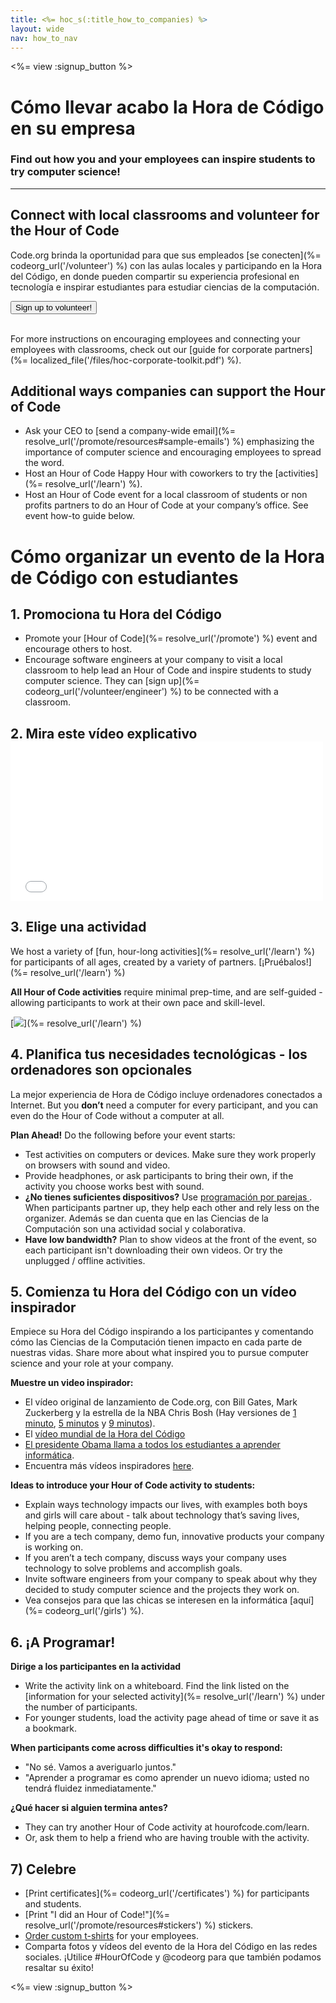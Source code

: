 ```yaml
---
title: <%= hoc_s(:title_how_to_companies) %>
layout: wide
nav: how_to_nav
---
```

<%= view :signup_button %>

# Cómo llevar acabo la Hora de Código en su empresa

### Find out how you and your employees can inspire students to try computer science!

* * *

## Connect with local classrooms and volunteer for the Hour of Code

Code.org brinda la oportunidad para que sus empleados [se conecten](%= codeorg_url('/volunteer') %) con las aulas locales y participando en la Hora del Código, en donde pueden compartir su experiencia profesional en tecnología e inspirar estudiantes para estudiar ciencias de la computación.

<button>Sign up to volunteer!</button> <br /> <br /></p> 

For more instructions on encouraging employees and connecting your employees with classrooms, check out our [guide for corporate partners](%= localized_file('/files/hoc-corporate-toolkit.pdf') %).

## Additional ways companies can support the Hour of Code

- Ask your CEO to [send a company-wide email](%= resolve_url('/promote/resources#sample-emails') %) emphasizing the importance of computer science and encouraging employees to spread the word.
- Host an Hour of Code Happy Hour with coworkers to try the [activities](%= resolve_url('/learn') %).
- Host an Hour of Code event for a local classroom of students or non profits partners to do an Hour of Code at your company’s office. See event how-to guide below.

# Cómo organizar un evento de la Hora de Código con estudiantes

## 1. Promociona tu Hora del Código

- Promote your [Hour of Code](%= resolve_url('/promote') %) event and encourage others to host.
- Encourage software engineers at your company to visit a local classroom to help lead an Hour of Code and inspire students to study computer science. They can [sign up](%= codeorg_url('/volunteer/engineer') %) to be connected with a classroom.

## 2. Mira este vídeo explicativo <iframe width="500" height="255" src="//www.youtube.com/embed/SrnvvWDm73k" frameborder="0" allowfullscreen mark="crwd-mark"></iframe> 

## 3. Elige una actividad

We host a variety of [fun, hour-long activities](%= resolve_url('/learn') %) for participants of all ages, created by a variety of partners. [¡Pruébalos!](%= resolve_url('/learn') %)

**All Hour of Code activities** require minimal prep-time, and are self-guided - allowing participants to work at their own pace and skill-level.

[![](/images/fit-700/tutorials.png)](%= resolve_url('/learn') %)

## 4. Planifica tus necesidades tecnológicas - los ordenadores son opcionales

La mejor experiencia de Hora de Código incluye ordenadores conectados a Internet. But you **don’t** need a computer for every participant, and you can even do the Hour of Code without a computer at all.

**Plan Ahead!** Do the following before your event starts:

- Test activities on computers or devices. Make sure they work properly on browsers with sound and video.
- Provide headphones, or ask participants to bring their own, if the activity you choose works best with sound.
- **¿No tienes suficientes dispositivos?** Use [programación por parejas ](https://www.youtube.com/watch?v=vgkahOzFH2Q). When participants partner up, they help each other and rely less on the organizer. Además se dan cuenta que en las Ciencias de la Computación son una actividad social y colaborativa.
- **Have low bandwidth?** Plan to show videos at the front of the event, so each participant isn't downloading their own videos. Or try the unplugged / offline activities.

## 5. Comienza tu Hora del Código con un vídeo inspirador

Empiece su Hora del Código inspirando a los participantes y comentando cómo las Ciencias de la Computación tienen impacto en cada parte de nuestras vidas. Share more about what inspired you to pursue computer science and your role at your company.

**Muestre un video inspirador:**

- El vídeo original de lanzamiento de Code.org, con Bill Gates, Mark Zuckerberg y la estrella de la NBA Chris Bosh (Hay versiones de [1 minuto](https://www.youtube.com/watch?v=qYZF6oIZtfc), [5 minutos](https://www.youtube.com/watch?v=nKIu9yen5nc) y [9 minutos](https://www.youtube.com/watch?v=dU1xS07N-FA)).
- El [vídeo mundial de la Hora del Código](https://www.youtube.com/watch?v=KsOIlDT145A)
- [El presidente Obama llama a todos los estudiantes a aprender informática](https://www.youtube.com/watch?v=6XvmhE1J9PY).
- Encuentra más vídeos inspiradores [here](https://www.youtube.com/playlist?list=PLzdnOPI1iJNfpD8i4Sx7U0y2MccnrNZuP).

**Ideas to introduce your Hour of Code activity to students:**

- Explain ways technology impacts our lives, with examples both boys and girls will care about - talk about technology that’s saving lives, helping people, connecting people.
- If you are a tech company, demo fun, innovative products your company is working on.
- If you aren’t a tech company, discuss ways your company uses technology to solve problems and accomplish goals.
- Invite software engineers from your company to speak about why they decided to study computer science and the projects they work on.
- Vea consejos para que las chicas se interesen en la informática [aquí](%= codeorg_url('/girls') %).

## 6. ¡A Programar!

**Dirige a los participantes en la actividad**

- Write the activity link on a whiteboard. Find the link listed on the [information for your selected activity](%= resolve_url('/learn') %) under the number of participants.
- For younger students, load the activity page ahead of time or save it as a bookmark.

**When participants come across difficulties it's okay to respond:**

- "No sé. Vamos a averiguarlo juntos."
- "Aprender a programar es como aprender un nuevo idioma; usted no tendrá fluidez inmediatamente."

**¿Qué hacer si alguien termina antes?**

- They can try another Hour of Code activity at hourofcode.com/learn.
- Or, ask them to help a friend who are having trouble with the activity.

## 7) Celebre

- [Print certificates](%= codeorg_url('/certificates') %) for participants and students.
- [Print "I did an Hour of Code!"](%= resolve_url('/promote/resources#stickers') %) stickers.
- [Order custom t-shirts](http://blog.code.org/post/132608499493/hour-of-code-shirts-and-more) for your employees.
- Comparta fotos y vídeos del evento de la Hora del Código en las redes sociales. ¡Utilice #HourOfCode y @codeorg para que también podamos resaltar su éxito!

<%= view :signup_button %>